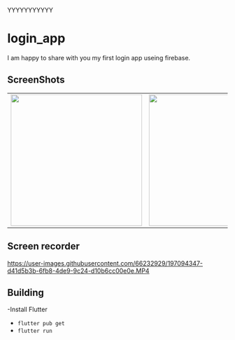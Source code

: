 YYYYYYYYYYY
# login_app

I am happy to share with you my first login app useing firebase.

## ScreenShots

<table>
    <tr>
        <td><img src="assets/image/scr1.jpg" width="300" /></td>
        <td><img src="assets/image/scr2.jpg" width="300" /></td>
        <td><img src="assets/image/scr3.jpg" width="300" /></td>
    </tr>
</table>

## Screen recorder

https://user-images.githubusercontent.com/66232929/197094347-d41d5b3b-6fb8-4de9-9c24-d10b6cc00e0e.MP4



## Building

-Install Flutter
- `flutter pub get`
- `flutter run`
